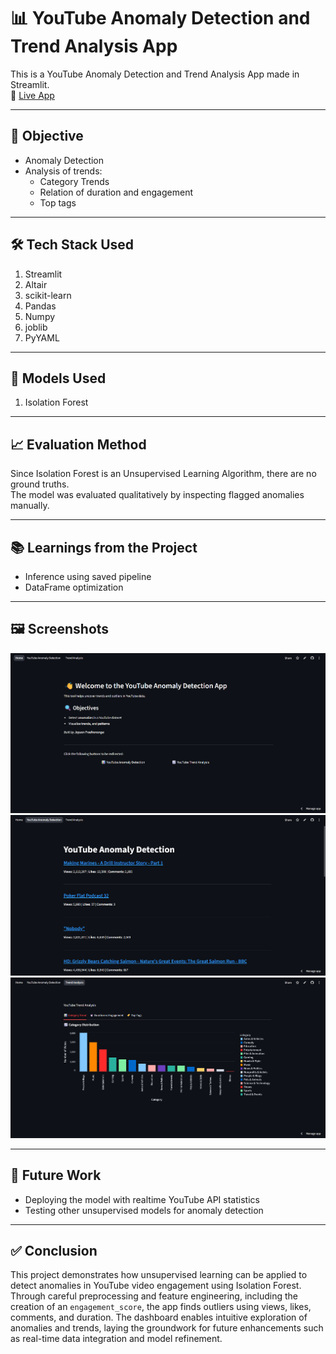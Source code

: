 # 📊 YouTube Anomaly Detection and Trend Analysis App

This is a YouTube Anomaly Detection and Trend Analysis App made in Streamlit.  
🔗 [Live App](https://jayson-youtube-analysis.streamlit.app/)

---

## 🎯 Objective

- Anomaly Detection
- Analysis of trends:
  - Category Trends
  - Relation of duration and engagement
  - Top tags

---

## 🛠️ Tech Stack Used

1. Streamlit
2. Altair
3. scikit-learn
4. Pandas
5. Numpy
6. joblib
7. PyYAML

---

## 🧠 Models Used

1. Isolation Forest

---

## 📈 Evaluation Method

Since Isolation Forest is an Unsupervised Learning Algorithm, there are no ground truths.  
The model was evaluated qualitatively by inspecting flagged anomalies manually.

---

## 📚 Learnings from the Project

- Inference using saved pipeline
- DataFrame optimization

---

## 🖼️ Screenshots

![Home](assets/home.png)  
![Anomaly Detection](assets/anomaly.png)  
![Trend Analysis](assets/trend.png)

---

## 🚀 Future Work

- Deploying the model with realtime YouTube API statistics
- Testing other unsupervised models for anomaly detection

---

## ✅ Conclusion

This project demonstrates how unsupervised learning can be applied to detect anomalies in YouTube video engagement using Isolation Forest. Through careful preprocessing and feature engineering, including the creation of an `engagement_score`, the app finds outliers using views, likes, comments, and duration. The dashboard enables intuitive exploration of anomalies and trends, laying the groundwork for future enhancements such as real-time data integration and model refinement.
